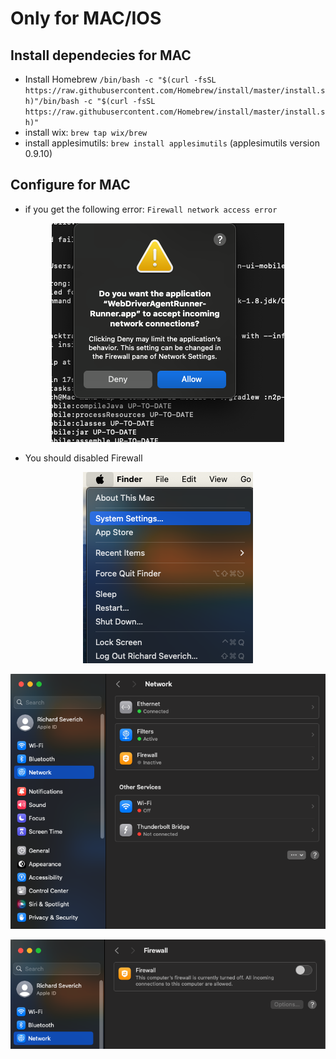 # Only for MAC/IOS

## Install dependecies for MAC

* Install Homebrew ```/bin/bash -c "$(curl -fsSL https://raw.githubusercontent.com/Homebrew/install/master/install.sh)"/bin/bash -c "$(curl -fsSL https://raw.githubusercontent.com/Homebrew/install/master/install.sh)"```
* install wix: ```brew tap wix/brew```
* install applesimutils: ```brew install applesimutils``` (applesimutils version 0.9.10)

##  Configure for MAC

* if you get the following error: ```Firewall network access error```
<p align="center">
  <img src="readme-files-06/001-configure-mac.png">
</p>

* You should disabled Firewall
<p align="center">
  <img src="readme-files-06/002-configure-mac.png">
</p>
<p align="center">
  <img src="readme-files-06/003-configure-mac.png">
</p>
<p align="center">
  <img src="readme-files-06/004-configure-mac.png">
</p>
